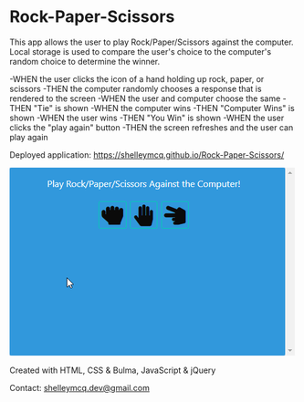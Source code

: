 # Rock-Paper-Scissors


This app allows the user to play Rock/Paper/Scissors against the computer. Local storage is used to compare the user's choice to the computer's random choice to determine the winner.

-WHEN the user clicks the icon of a hand holding up rock, paper, or scissors
-THEN the computer randomly chooses a response that is rendered to the screen
-WHEN the user and computer choose the same
-THEN "Tie" is shown
-WHEN the computer wins
-THEN "Computer Wins" is shown
-WHEN the user wins
-THEN "You Win" is shown
-WHEN the user clicks the "play again" button
-THEN the screen refreshes and the user can play again

Deployed application:
https://shelleymcq.github.io/Rock-Paper-Scissors/

![demo of app](./assets/rock-paper-scissors.gif)

Created with HTML, CSS & Bulma, JavaScript & jQuery

Contact: shelleymcq.dev@gmail.com
